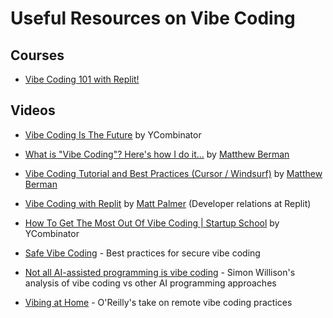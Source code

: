 # Useful Resources on Vibe Coding

## Courses
- [Vibe Coding 101 with Replit!](https://www.deeplearning.ai/short-courses/vibe-coding-101-with-replit/)


## Videos
- [Vibe Coding Is The Future](https://www.youtube.com/watch?v=IACHfKmZMr8&t=163s) by YCombinator
- [What is "Vibe Coding"? Here's how I do it...](https://www.youtube.com/watch?v=5k2-NOh2tk0&t=6s) by [Matthew Berman](https://www.youtube.com/@matthew_berman)
- [Vibe Coding Tutorial and Best Practices (Cursor / Windsurf)](https://www.youtube.com/watch?v=YWwS911iLhg) by [Matthew Berman](https://www.youtube.com/@matthew_berman)

- [Vibe Coding with Replit](https://www.youtube.com/watch?v=5OWurmg41tI) by [Matt Palmer](https://www.youtube.com/@mattpalmer) (Developer relations at Replit)

- [How To Get The Most Out Of Vibe Coding | Startup School](https://www.youtube.com/watch?v=BJjsfNO5JTo&t=1s) by YCombinator

- [Safe Vibe Coding](https://blog.replit.com/safe-vibe-coding) - Best practices for secure vibe coding

- [Not all AI-assisted programming is vibe coding](https://simonwillison.net/2025/Mar/19/vibe-coding/) - Simon Willison's analysis of vibe coding vs other AI programming approaches

- [Vibing at Home](https://www.oreilly.com/radar/vibing-at-home/) - O'Reilly's take on remote vibe coding practices
